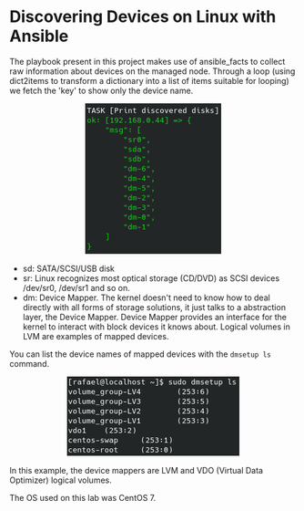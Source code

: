 # Discovering Devices on Linux with Ansible

The playbook present in this project makes use of ansible_facts to collect raw information about devices on the managed node. Through a loop (using dict2items to transform a dictionary into a list of items suitable for looping) we fetch the 'key' to show only the device name.

<p align="center">
  <img src="images/devices.png"/>
</p>

* sd: SATA/SCSI/USB disk
* sr: Linux recognizes most optical storage (CD/DVD) as SCSI devices /dev/sr0, /dev/sr1 and so on.
* dm: Device Mapper. The kernel doesn't need to know how to deal directly with all forms of storage solutions, it just talks to a abstraction layer, the Device Mapper. Device Mapper provides an interface for the kernel to interact with block devices it knows about. Logical volumes in LVM are examples of mapped devices.

You can list the device names of mapped devices with the `dmsetup ls` command.

<p align="center">
  <img src="images/dmsetup.png"/>
</p>

In this example, the device mappers are LVM and VDO (Virtual Data Optimizer) logical volumes.

The OS used on this lab was CentOS 7.